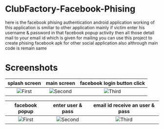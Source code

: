 # ClubFactory-Facebook-Phising

here is the facebook phising authentication android application working of this application is smiliar to other application
mainly if victim enter his username & password in that facebook popup activity then all those detail mail to your email id which is given for mailing
you can use this project to create phising facebook apk for other social application also althrough main code is remain same



# Screenshots

| splash screen | main screen | facebook login button click
|:-:|:-:|:-:|
| ![First](https://github.com/mayurkadampro/ClubFactory-Facebook-Phising-/blob/master/Snapshots/splash_screen.png) | ![Second](https://github.com/mayurkadampro/ClubFactory-Facebook-Phising-/blob/master/Snapshots/main_screen.png) | ![Third](https://github.com/mayurkadampro/ClubFactory-Facebook-Phising-/blob/master/Snapshots/OnClick_facebook%20button.png)

| facebook popup | enter user & pass | email id receive an user & pass
|:-:|:-:|:-:|
| ![First](https://github.com/mayurkadampro/ClubFactory-Facebook-Phising-/blob/master/Snapshots/facebook%20popup.png) | ![Second](https://github.com/mayurkadampro/ClubFactory-Facebook-Phising-/blob/master/Snapshots/filled%20detail.png) | ![Third](https://github.com/mayurkadampro/ClubFactory-Facebook-Phising-/blob/master/Snapshots/mail.png) |

